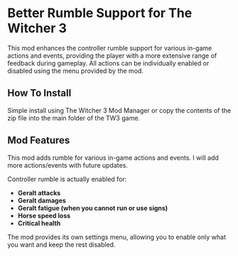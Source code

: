 # Better Rumble Support for The Witcher 3

This mod enhances the controller rumble support for various in-game actions and events, providing the player with a more extensive range of feedback during gameplay. All actions can be individually enabled or disabled using the menu provided by the mod.

## How To Install

Simple install using The Witcher 3 Mod Manager or copy the contents of the zip file into the main folder of the TW3 game.

## Mod Features

This mod adds rumble for various in-game actions and events. I will add more actions/events with future updates.

Controller rumble is actually enabled for:
- **Geralt attacks**
- **Geralt damages**
- **Geralt fatigue (when you cannot run or use signs)**
- **Horse speed loss**
- **Critical health**

The mod provides its own settings menu, allowing you to enable only what you want and keep the rest disabled.

